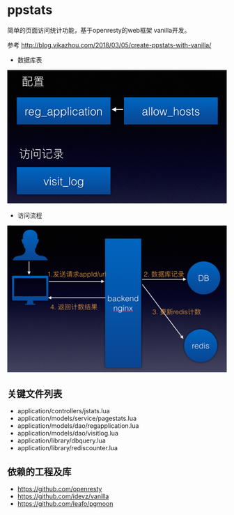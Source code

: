 # ppstats

简单的页面访问统计功能，基于openresty的web框架 vanilla开发。

参考 http://blog.vikazhou.com/2018/03/05/create-ppstats-with-vanilla/

* 数据库表

![数据库表](images/ppstats-charts-tables.png)


* 访问流程

![访问流程](images/ppstats-charts-flow.png)


## 关键文件列表

* application/controllers/jstats.lua
* application/models/service/pagestats.lua
* application/models/dao/regapplication.lua
* application/models/dao/visitlog.lua
* application/library/dbquery.lua
* application/library/rediscounter.lua


## 依赖的工程及库

* https://github.com/openresty
* https://github.com/idevz/vanilla
* https://github.com/leafo/pgmoon

